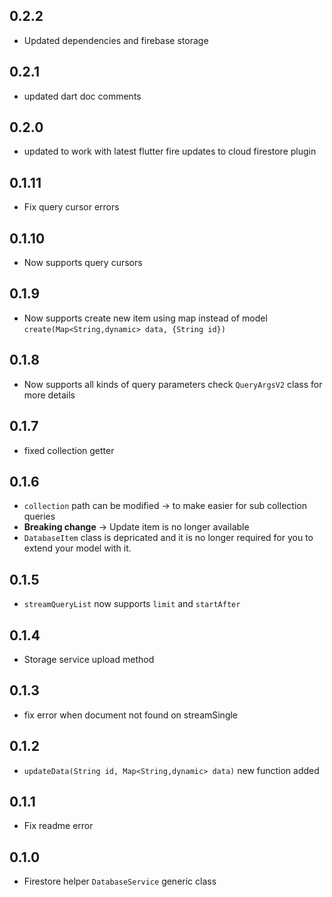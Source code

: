 ## 0.2.2
* Updated dependencies and firebase storage

## 0.2.1
* updated dart doc comments

## 0.2.0
* updated to work with latest flutter fire updates to cloud firestore plugin

## 0.1.11
* Fix query cursor errors

## 0.1.10
* Now supports query cursors

## 0.1.9
* Now supports create new item using map instead of model `create(Map<String,dynamic> data, {String id})`

## 0.1.8
* Now supports all kinds of query parameters check `QueryArgsV2` class for more details

## 0.1.7
* fixed collection getter

## 0.1.6
* `collection` path can be modified -> to make easier for sub collection queries
* **Breaking change** -> Update item is no longer available
* `DatabaseItem` class is depricated and it is no longer required for you to extend your model with it.

## 0.1.5
* `streamQueryList` now supports `limit` and `startAfter`

## 0.1.4
* Storage service upload method

## 0.1.3
* fix error when document not found on streamSingle

## 0.1.2
* `updateData(String id, Map<String,dynamic> data)` new function added

## 0.1.1
* Fix readme error

## 0.1.0
* Firestore helper `DatabaseService` generic class
